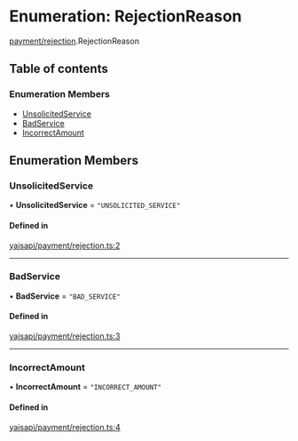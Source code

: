 # Enumeration: RejectionReason

[payment/rejection](../modules/payment_rejection.md).RejectionReason

## Table of contents

### Enumeration Members

- [UnsolicitedService](payment_rejection.RejectionReason.md#unsolicitedservice)
- [BadService](payment_rejection.RejectionReason.md#badservice)
- [IncorrectAmount](payment_rejection.RejectionReason.md#incorrectamount)

## Enumeration Members

### UnsolicitedService

• **UnsolicitedService** = ``"UNSOLICITED_SERVICE"``

#### Defined in

[yajsapi/payment/rejection.ts:2](https://github.com/golemfactory/yajsapi/blob/dec68b9/yajsapi/payment/rejection.ts#L2)

___

### BadService

• **BadService** = ``"BAD_SERVICE"``

#### Defined in

[yajsapi/payment/rejection.ts:3](https://github.com/golemfactory/yajsapi/blob/dec68b9/yajsapi/payment/rejection.ts#L3)

___

### IncorrectAmount

• **IncorrectAmount** = ``"INCORRECT_AMOUNT"``

#### Defined in

[yajsapi/payment/rejection.ts:4](https://github.com/golemfactory/yajsapi/blob/dec68b9/yajsapi/payment/rejection.ts#L4)
